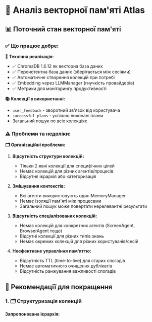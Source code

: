 # 🧠 Аналіз векторної пам'яті Atlas

## 📊 Поточний стан векторної пам'яті

### ✅ Що працює добре:

**🔧 Технічна реалізація:**
- ✅ ChromaDB 1.0.12 як векторна база даних
- ✅ Персистентна база даних (зберігається між сесіями)
- ✅ Автоматичне створення колекцій при потребі
- ✅ Embedding через LLMManager (гнучкість провайдерів)
- ✅ Метрики для моніторингу продуктивності

**📚 Колекції в використанні:**
- `user_feedback` - зворотний зв'язок від користувача
- `successful_plans` - успішно виконані плани
- Загальний пошук по всіх колекціях

### ⚠️ Проблеми та недоліки:

**🗂️ Організаційні проблеми:**

1. **Відсутність структури колекцій:**
   - Тільки 2 явні колекції для специфічних цілей
   - Немає колекцій для різних агентів/процесів
   - Відсутня ієрархія або категоризація

2. **Змішування контекстів:**
   - Всі агенти використовують один MemoryManager
   - Немає ізоляції пам'яті між процесами
   - Загальний пошук може повертати нерелевантні результати

3. **Відсутність спеціалізованих колекцій:**
   - Немає колекцій для конкретних агентів (ScreenAgent, BrowserAgent тощо)
   - Відсутні колекції для різних типів знань
   - Немає окремих колекцій для різних користувачів/сесій

4. **Неефективне управління пам'яттю:**
   - Відсутність TTL (time-to-live) для старих спогадів
   - Немає автоматичного очищення дублікатів
   - Відсутність ранжування важливості спогадів

## 🎯 Рекомендації для покращення

### 1. 🗂️ Структуризація колекцій

**Запропонована ієрархія:**





































































































































































































































